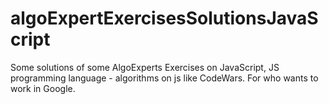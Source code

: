 # algoExpertExercisesSolutionsJavaScript
Some solutions of some AlgoExperts Exercises on JavaScript, JS programming language - algorithms on js like CodeWars. For who wants to work in Google.
